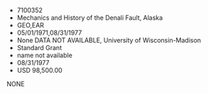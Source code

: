 * 7100352
* Mechanics and History of the Denali Fault, Alaska
* GEO,EAR
* 05/01/1971,08/31/1977
* None   DATA NOT AVAILABLE, University of Wisconsin-Madison
* Standard Grant
*   name not available
* 08/31/1977
* USD 98,500.00

NONE